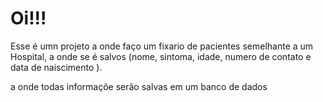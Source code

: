 <body>
<h1>Oi!!!</h1>

<p>Esse é umn projeto a onde faço um fixario de pacientes semelhante a um Hospital,
a onde se é salvos (nome, sintoma, idade, numero de contato e data de naiscimento ).</p>
<p> a onde todas informaçõe serão salvas em um banco de dados </p>

</body>
